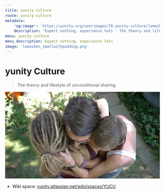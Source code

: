 ```yaml
---
title: yunity Culture
route: yunity-culture
metadata:
    'og:image': 'https://yunity.org/user/pages/70.yunity-culture/lamashen_smallwithpadding.png'
    description: 'Expect nothing, experience lots - The theory and lifestyle of unconditional sharing'
menu: yunity Culture
menu_description: Expect nothing, experience lots
image: 'lamashen_smallwithpadding.png'
---
```


# yunity Culture

> The theory and lifestyle of unconditional sharing

![](lamasching_anmapi1.JPG)

* Wiki space: [yunity.atlassian.net/wiki/spaces/YUCU](https://yunity.atlassian.net/wiki/spaces/YUCU?target=_blank)
